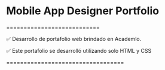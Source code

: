 # Mobile App Designer Portfolio
===========================

✅ Desarrollo de portafolio web brindado en Academlo.

✅ Este portafolio se desarrolló utilizando solo HTML y CSS

==================================